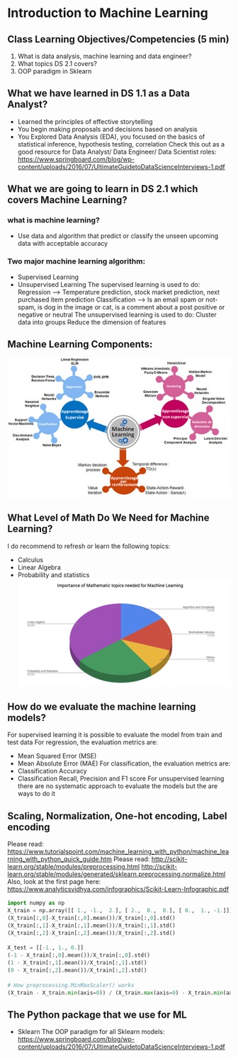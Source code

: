 # Introduction to Machine Learning

## Class Learning Objectives/Competencies (5 min)

1. What is data analysis, machine learning and data engineer?
1. What topics DS 2.1 covers?
1. OOP paradigm in Sklearn

## What we have learned in DS 1.1 as a Data Analyst?
- Learned the principles of effective storytelling
- You begin making proposals and decisions based on analysis
- You Explored Data Analysis (EDA), you focused on the basics of statistical inference, hypothesis testing, correlation
Check this out as a good resource for Data Analyst/ Data Engineer/ Data Scientist roles:
https://www.springboard.com/blog/wp-content/uploads/2016/07/UltimateGuidetoDataScienceInterviews-1.pdf

## What we are going to learn in DS 2.1 which covers Machine Learning?

### what is machine learning?
- Use data and algorithm that predict or classify the unseen upcoming data with acceptable accuracy

### Two major machine learning algorithm:
- Supervised Learning
- Unsupervised Learning
The supervised learning is used to do:
Regression --> Temperature prediction, stock market prediction, next purchased item prediction
Classification --> Is an email spam or not-spam, is dog in the image or cat, is a comment about a post positive or negative or neutral
The unsupervised learning is used to do:
Cluster data into groups
Reduce the dimension of features

## Machine Learning Components:
![](../Notebooks/Images/intro_1.jpg)

## What Level of Math Do We Need for Machine Learning?
I do recommend to refresh or learn the following topics:
- Calculus
- Linear Algebra
- Probability and statistics
![](../Notebooks/Images/intro_2.png)

## How do we evaluate the machine learning models?
For supervised learning it is possible to evaluate the model from train and test data
For regression, the evaluation metrics are:
- Mean Squared Error (MSE)
- Mean Absolute Error (MAE)
For classification, the evaluation metrics are:
- Classification Accuracy
- Classification Recall, Precision and F1 score
For unsupervised learning there are no systematic approach to evaluate the models but the are ways to do it

## Scaling, Normalization, One-hot encoding, Label encoding
Please read: https://www.tutorialspoint.com/machine_learning_with_python/machine_learning_with_python_quick_guide.htm
Please read: http://scikit-learn.org/stable/modules/preprocessing.html
http://scikit-learn.org/stable/modules/generated/sklearn.preprocessing.normalize.html
Also, look at the first page here: https://www.analyticsvidhya.com/infographics/Scikit-Learn-Infographic.pdf

```Python
import numpy as np
X_train = np.array([[ 1., -1.,  2.], [ 2.,  0.,  0.], [ 0.,  1., -1.]])
(X_train[:,0]-X_train[:,0].mean())/X_train[:,0].std()
(X_train[:,1]-X_train[:,1].mean())/X_train[:,1].std()
(X_train[:,2]-X_train[:,2].mean())/X_train[:,2].std()

X_test = [[-1., 1., 0.]]
(-1 - X_train[:,0].mean())/X_train[:,0].std()
(1 - X_train[:,1].mean())/X_train[:,1].std()
(0 - X_train[:,2].mean())/X_train[:,2].std()

# How preprocessing.MinMaxScaler() works
(X_train - X_train.min(axis=0)) / (X_train.max(axis=0) - X_train.min(axis=0)
```

## The Python package that we use for ML
- Sklearn
The OOP paradigm for all Sklearn models:
https://www.springboard.com/blog/wp-content/uploads/2016/07/UltimateGuidetoDataScienceInterviews-1.pdf
